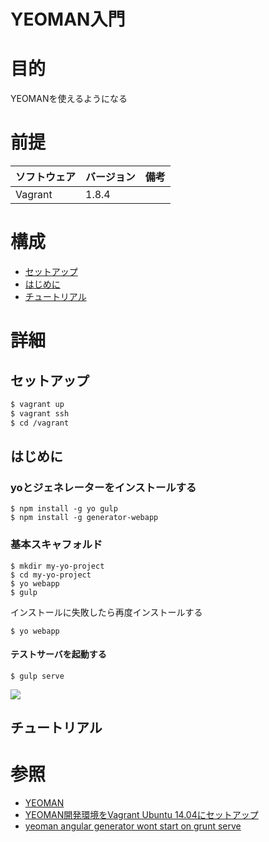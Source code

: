 YEOMAN入門
===
# 目的
YEOMANを使えるようになる

# 前提
| ソフトウェア     | バージョン    | 備考         |
|:---------------|:-------------|:------------|
| Vagrant        |1.8.4        |             |


# 構成
+ [セットアップ](#1)
+ [はじめに](#2)
+ [チュートリアル](#3)

# 詳細
## <a name="1">セットアップ</a>
```bash
$ vagrant up
$ vagrant ssh
$ cd /vagrant
```
## <a name="2">はじめに</a>
### yoとジェネレーターをインストールする
```
$ npm install -g yo gulp
$ npm install -g generator-webapp
```
### 基本スキャフォルド
```
$ mkdir my-yo-project
$ cd my-yo-project
$ yo webapp
$ gulp
```
インストールに失敗したら再度インストールする
```
$ yo webapp
```

#### テストサーバを起動する
```
$ gulp serve
```

![](https://farm9.staticflickr.com/8671/16455529438_1660bf411b_z.jpg)

## <a name="3">チュートリアル</a>

# 参照
+ [YEOMAN](http://yeoman.io/)
+ [YEOMAN開発環境をVagrant Ubuntu 14.04にセットアップ](http://blog.hrendoh.com/setup-yeoman-dev-environments-on-vagrant-ubuntu-14-04/#.VOr4JVOsWKs)
+ [yeoman angular generator wont start on grunt serve](http://stackoverflow.com/questions/24639586/yeoman-angular-generator-wont-start-on-grunt-serve)
